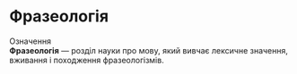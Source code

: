 # Фразеологія

<div class="space">
<div class="eoz-wrap">
<span class="eoz">Означення</span>
<div class="eoz-text">
<b>Фразеологiя</b> — роздiл науки про мову, який вивчає лексичне значення, вживання i походження фразеологiзмiв.
</div>
</div>
</div>